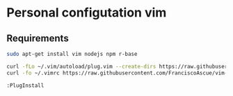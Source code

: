 Personal configutation vim
====================================

## Requirements

```bash
sudo apt-get install vim nodejs npm r-base 
```

```bash
curl -fLo ~/.vim/autoload/plug.vim --create-dirs https://raw.githubusercontent.com/junegunn/vim-plug/master/plug.vim
curl -fo ~/.vimrc https://raw.githubusercontent.com/FranciscoAscue/vim-config/main/vimrc
```

```vim
:PlugInstall 
```
